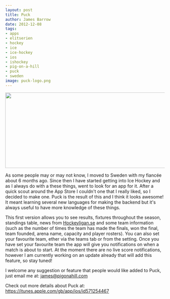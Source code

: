 ```yaml
---
layout: post
title: Puck
author: James Barrow
date: 2012-12-08
tags:
- apps
- elitserien
- hockey
- ice
- ice-hockey
- ios
- ishockey
- pig-on-a-hill
- puck
- sweden
image: puck-logo.png
---
```


<img title="Puck Cover Letterbox" src="/images/puck/Cover-Letterbox.png" alt="" width="640" height="238" />

As some people may or may not know, I moved to Sweden with my fiancée about 6 months ago. Since then I have started getting into Ice Hockey and as I always do with a these things, went to look for an app for it. After a quick scout around the App Store I couldn't one that I really liked, so I decided to make one. Puck is the result of this and I think it looks awesome! It meant learning several new languages for making the backend but it's always useful to have more knowledge of these things.

This first version allows you to see results, fixtures throughout the season, standings table, news from <a title="Hockeyligan.se" href="http://hockeyligan.se" target="_blank">Hockeyligan.se</a> and some team information (such as the number of times the team has made the finals, won the final, team founded, arena name, capacity and player rosters). You can also set your favourite team, ether via the teams tab or from the setting. Once you have set your favourite team the app will give you notifications on when a match is about to start. At the moment there are no live score notifications, however I am currently working on  an update already that will add this feature, so stay tuned!

I welcome any suggestion or feature that people would like added to Puck, just email me at: <james@pigonahill.com>

Check out more details about Puck at: <a href="https://itunes.apple.com/gb/app/ios/id571254467">https://itunes.apple.com/gb/app/ios/id571254467</a>
